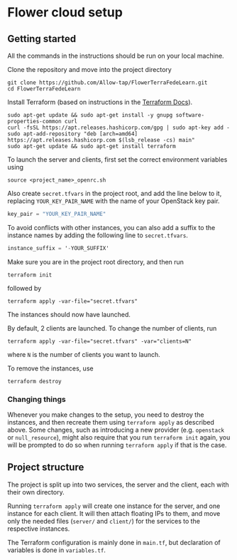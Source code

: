 # Flower cloud setup 

## Getting started
All the commands in the instructions should be run on your local machine.

Clone the repository and move into the project directory
```shell
git clone https://github.com/Allow-tap/FlowerTerraFedeLearn.git
cd FlowerTerraFedeLearn
```

Install Terraform (based on instructions in the
[Terraform Docs](https://learn.hashicorp.com/tutorials/terraform/install-cli?in=terraform/docker-get-started)).

```shell
sudo apt-get update && sudo apt-get install -y gnupg software-properties-common curl
curl -fsSL https://apt.releases.hashicorp.com/gpg | sudo apt-key add -
sudo apt-add-repository "deb [arch=amd64] https://apt.releases.hashicorp.com $(lsb_release -cs) main"
sudo apt-get update && sudo apt-get install terraform
```

To launch the server and clients, first set the correct environment variables using
```shell
source <project_name>_openrc.sh
```

Also create `secret.tfvars` in the project root, and add the line below to it, replacing `YOUR_KEY_PAIR_NAME` with the
name of your OpenStack key pair.
```terraform
key_pair = "YOUR_KEY_PAIR_NAME"
```

To avoid conflicts with other instances, you can also add a suffix to the instance names
by adding the following line to `secret.tfvars`.
```terraform
instance_suffix = '-YOUR_SUFFIX'
```

Make sure you are in the project root directory, and then run
```shell
terraform init
```
followed by
```shell
terraform apply -var-file="secret.tfvars"
```
The instances should now have launched.

By default, 2 clients are launched. To change the number of clients, run
```shell
terraform apply -var-file="secret.tfvars" -var="clients=N"
```
where `N` is the number of clients you want to launch.

To remove the instances, use
```shell
terraform destroy
```

### Changing things
Whenever you make changes to the setup, you need to destroy the instances, and then recreate them using
`terraform apply` as described above. Some changes, such as introducing a new provider
(e.g. `openstack` or `null_resource`), might also require that you run `terraform init` again, you will be prompted to
do so when running `terraform apply` if that is the case.

## Project structure
The project is split up into two services, the server and the client, each with their own directory.

Running `terraform apply` will create one instance for the server, and one instance for each client.
It will then attach floating IPs to them, and move only the
needed files (`server/` and `client/`) for the services to the respective instances.

The Terraform configuration is mainly done in `main.tf`, but declaration of variables is done in `variables.tf`.
